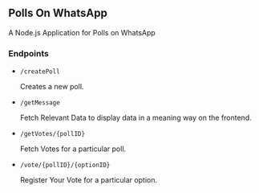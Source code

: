 ## Polls On WhatsApp
A Node.js Application for Polls on WhatsApp

### Endpoints
* ```/createPoll```

    Creates a new poll.


* ```/getMessage```
        
    Fetch Relevant Data to display data in a meaning way on the frontend.


* ```/getVotes/{pollID}```
  
    Fetch Votes for a particular poll.
    

* ```/vote/{pollID}/{optionID}```

    Register Your Vote for a particular option.